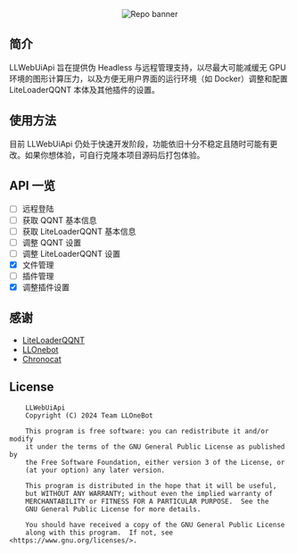 <div align="center">
  <img src="https://socialify.git.ci/LLOneBot/LLWebUiApi/image?description=1&forks=1&issues=1&language=1&logo=https%3A%2F%2Fcdn.jsdelivr.net%2Fgh%2FLLOneBot%2FLLWebUiApi%2Fdocs%2Flogo.jpg&name=1&owner=1&pulls=1&stargazers=1" alt="Repo banner" />
</div>

## 简介

LLWebUiApi 旨在提供伪 Headless 与远程管理支持，以尽最大可能减缓无 GPU 环境的图形计算压力，以及方便无用户界面的运行环境（如 Docker）调整和配置 LiteLoaderQQNT 本体及其他插件的设置。


## 使用方法

目前 LLWebUiApi 仍处于快速开发阶段，功能依旧十分不稳定且随时可能有更改。如果你想体验，可自行克隆本项目源码后打包体验。

## API 一览

* [ ] 远程登陆
* [ ] 获取 QQNT 基本信息
* [ ] 获取 LiteLoaderQQNT 基本信息
* [ ] 调整 QQNT 设置
* [ ] 调整 LiteLoaderQQNT 设置
* [x] 文件管理
* [ ] 插件管理
* [x] 调整插件设置

## 感谢

* [LiteLoaderQQNT](https://github.com/LiteLoaderQQNT/LiteLoaderQQNT/)
* [LLOnebot](https://github.com/LLOneBot/LLOneBot/)
* [Chronocat](https://github.com/chrononeko/chronocat)

## License
```
    LLWebUiApi
    Copyright (C) 2024 Team LLOneBot

    This program is free software: you can redistribute it and/or modify
    it under the terms of the GNU General Public License as published by
    the Free Software Foundation, either version 3 of the License, or
    (at your option) any later version.

    This program is distributed in the hope that it will be useful,
    but WITHOUT ANY WARRANTY; without even the implied warranty of
    MERCHANTABILITY or FITNESS FOR A PARTICULAR PURPOSE.  See the
    GNU General Public License for more details.

    You should have received a copy of the GNU General Public License
    along with this program.  If not, see <https://www.gnu.org/licenses/>.
```